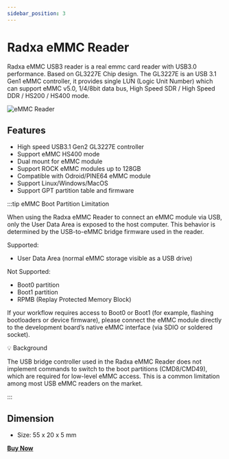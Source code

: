 ```yaml
---
sidebar_position: 3
---
```


# Radxa eMMC Reader

Radxa eMMC USB3 reader is a real emmc card reader with USB3.0 performance. Based on GL3227E Chip design. The GL3227E is an USB 3.1 Gen1 eMMC controller, it provides single LUN (Logic Unit Number) which can support eMMC v5.0, 1/4/8bit data bus, High Speed SDR / High Speed DDR / HS200 / HS400 mode.

![eMMC Reader](/img/accessories/emmc-reader.webp)

## Features

- High speed USB3.1 Gen2 GL3227E controller
- Support eMMC HS400 mode
- Dual mount for eMMC module
- Support ROCK eMMC modules up to 128GB
- Compatible with Odroid/PINE64 eMMC module
- Support Linux/Windows/MacOS
- Support GPT partition table and firmware

:::tip eMMC Boot Partition Limitation

When using the Radxa eMMC Reader to connect an eMMC module via USB, only the User Data Area is exposed to the host computer.
This behavior is determined by the USB-to-eMMC bridge firmware used in the reader.

 Supported:

 - User Data Area (normal eMMC storage visible as a USB drive)

 Not Supported:

 - Boot0 partition
 - Boot1 partition
 - RPMB (Replay Protected Memory Block)

If your workflow requires access to Boot0 or Boot1 (for example, flashing bootloaders or device firmware), please connect the eMMC module directly to the development board’s native eMMC interface (via SDIO or soldered socket).

💡 Background

The USB bridge controller used in the Radxa eMMC Reader does not implement commands to switch to the boot partitions (CMD8/CMD49), which are required for low-level eMMC access. This is a common limitation among most USB eMMC readers on the market.

:::

## Dimension

- Size: 55 x 20 x 5 mm

[**Buy Now**](https://radxa.com/products/accessories/emmc-usb3-reader#buy)
